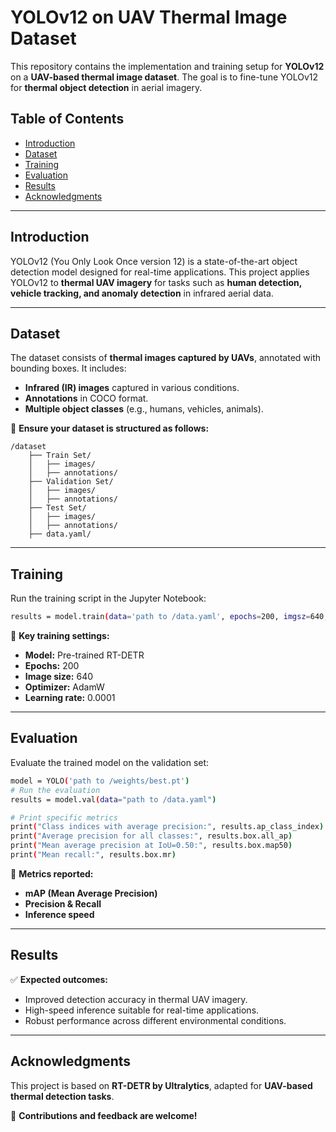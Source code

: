 # **YOLOv12 on UAV Thermal Image Dataset**

This repository contains the implementation and training setup for **YOLOv12** on a **UAV-based thermal image dataset**. The goal is to fine-tune YOLOv12 for **thermal object detection** in aerial imagery.


## **Table of Contents**  
- [Introduction](#introduction)  
- [Dataset](#dataset)    
- [Training](#training)  
- [Evaluation](#evaluation)  
- [Results](#results)  
- [Acknowledgments](#acknowledgments)  

---

## **Introduction**  

YOLOv12 (You Only Look Once version 12) is a state-of-the-art object detection model designed for real-time applications. This project applies YOLOv12 to **thermal UAV imagery** for tasks such as **human detection, vehicle tracking, and anomaly detection** in infrared aerial data.

---

## **Dataset**  

The dataset consists of **thermal images captured by UAVs**, annotated with bounding boxes. It includes:  
- **Infrared (IR) images** captured in various conditions.  
- **Annotations** in COCO format.  
- **Multiple object classes** (e.g., humans, vehicles, animals).  

📌 **Ensure your dataset is structured as follows:**  
```
/dataset  
    ├── Train Set/  
    │   ├── images/  
    │   ├── annotations/    
    ├── Validation Set/  
    │   ├── images/  
    │   ├── annotations/  
    ├── Test Set/  
    │   ├── images/  
    │   ├── annotations/
    ├── data.yaml/
```


---

## **Training**  

Run the training script in the Jupyter Notebook:  
```bash
results = model.train(data='path to /data.yaml', epochs=200, imgsz=640, optimizer='AdamW', lr0=0.0001, momentum=0.937)
```

📌 **Key training settings:**  
- **Model:** Pre-trained RT-DETR  
- **Epochs:** 200  
- **Image size:** 640  
- **Optimizer:** AdamW  
- **Learning rate:** 0.0001  

---

## **Evaluation**  

Evaluate the trained model on the validation set:  
```bash
model = YOLO('path to /weights/best.pt')
# Run the evaluation
results = model.val(data="path to /data.yaml")

# Print specific metrics
print("Class indices with average precision:", results.ap_class_index)
print("Average precision for all classes:", results.box.all_ap)
print("Mean average precision at IoU=0.50:", results.box.map50)
print("Mean recall:", results.box.mr)
```

📌 **Metrics reported:**  
- **mAP (Mean Average Precision)**  
- **Precision & Recall**  
- **Inference speed**  

---

## **Results**  

✅ **Expected outcomes:**  
- Improved detection accuracy in thermal UAV imagery.  
- High-speed inference suitable for real-time applications.  
- Robust performance across different environmental conditions.  

---

## **Acknowledgments**  

This project is based on **RT-DETR by Ultralytics**, adapted for **UAV-based thermal detection tasks**.  

🚀 **Contributions and feedback are welcome!**
